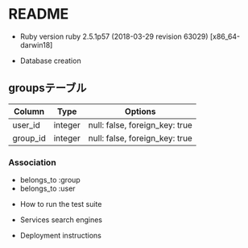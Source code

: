 # README

* Ruby version
  ruby 2.5.1p57 (2018-03-29 revision 63029) [x86_64-darwin18]

* Database creation
## groupsテーブル
|Column|Type|Options|
|------|----|-------|
|user_id|integer|null: false, foreign_key: true|
group_id|integer|null: false, foreign_key: true|

### Association
- belongs_to :group
- belongs_to :user


* How to run the test suite

* Services
  search engines

* Deployment instructions

